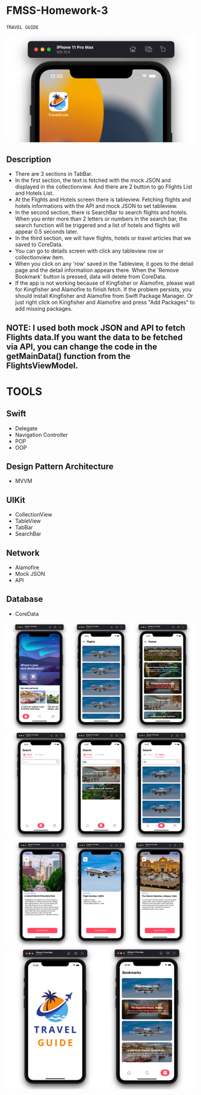 # FMSS-Homework-3
    TRAVEL GUIDE
![screenshot](https://github.com/kerimozek/TravelGuide/blob/main/TravelGuide/app%20images/app-icon.png)

## Description
- There are 3 sections in TabBar.
- In the first section, the text is fetched with the mock JSON and displayed in the collectionview. And there are 2 button to go Flights List and Hotels List.
- At the Flights and Hotels screen there is tableview. Fetching flights and hotels informations with the API and mock JSON to set tableview.
- In the second section, there is SearchBar to search flights and hotels. When you enter more than 2 letters or numbers in the search bar, the search function will be triggered and a list of hotels and flights will appear 0.5 seconds later. 
- In the third section, we will have flights, hotels or travel articles that we saved to CoreData.
- You can go to details screen with click any tableview row or collectionview item.
- When you click on any 'row' saved in the Tableview, it goes to the detail page and the detail information appears there. When the 'Remove Bookmark' button is pressed, data will delete from CoreData.
- If the app is not working because of Kingfisher or Alamofire, please wait for Kingfisher and Alamofire to finish fetch. If the problem persists, you should install Kingfisher and Alamofire from Swift Package Manager. Or just right click on Kingfisher and Alamofire and press "Add Packages" to add missing packages.

## NOTE: I used both mock JSON and API to fetch Flights data.If you want the data to be fetched via API, you can change the code in the getMainData() function from the FlightsViewModel.

# TOOLS

## Swift 
- Delegate
- Navigation Controller
- POP
 - OOP

## Design Pattern Architecture      
- MVVM

## UIKit
- CollectionView
- TableView
- TabBar
- SearchBar
 
## Network
- Alamofire
- Mock JSON
- API

## Database
- CoreData

     
![screenshot](https://github.com/kerimozek/TravelGuide/blob/main/TravelGuide/app%20images/main.png)
![screenshot](https://github.com/kerimozek/TravelGuide/blob/main/TravelGuide/app%20images/search.png)
![screenshot](https://github.com/kerimozek/TravelGuide/blob/main/TravelGuide/app%20images/details.png)
![screenshot](https://github.com/kerimozek/TravelGuide/blob/main/TravelGuide/app%20images/launchscreen-bookmarks.png)

